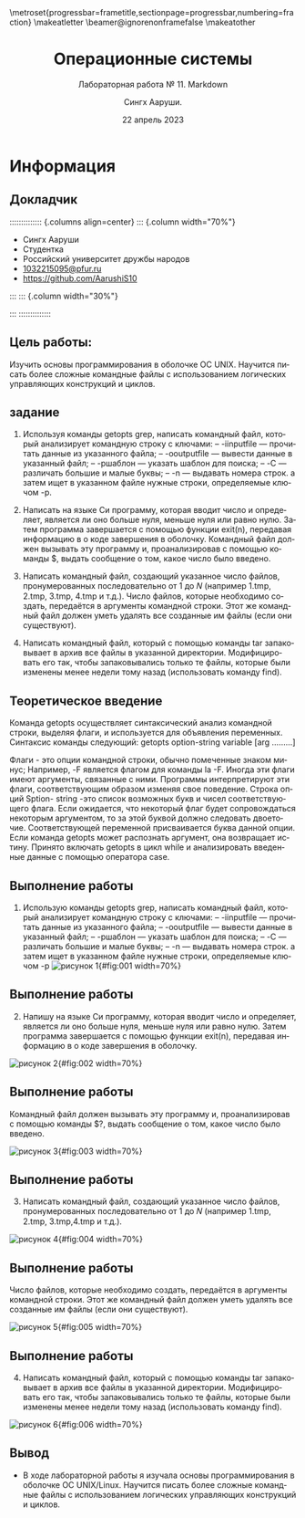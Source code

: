 ﻿---
## Front matter
lang: ru-RU
title: Операционные системы
subtitle: Лабораторная работа № 11. Markdown
author:
- Сингх Ааруши.
institute:
  - Российский университет дружбы народов, Москва, Россия
date: 22 апрель 2023

## i18n babel
babel-lang: russian
babel-otherlangs: english

## Formatting pdf
toc: false
toc-title: Содержание
slide_level: 2
aspectratio: 169
section-titles: true
theme: metropolis
header-includes:
 - \metroset{progressbar=frametitle,sectionpage=progressbar,numbering=fraction}
 - '\makeatletter'
 - '\beamer@ignorenonframefalse'
 - '\makeatother'
---

# Информация

## Докладчик

:::::::::::::: {.columns align=center}
::: {.column width="70%"}

  * Сингх Ааруши
  * Студентка
  * Российский университет дружбы народов
  * [1032215095@pfur.ru](mailto:1032215095@pfur.ru)
  * <https://github.com/AarushiS10>

:::
::: {.column width="30%"}


:::
::::::::::::::


## Цель работы:

Изучить основы программирования в оболочке ОС UNIX. Научится писать более сложные командные файлы с использованием логических управляющих конструкций и циклов.




## задание

1. Используя команды getopts grep, написать командный файл, который анализирует командную строку с ключами:
– -iinputfile — прочитать данные из указанного файла;
– -ooutputfile — вывести данные в указанный файл;
– -pшаблон — указать шаблон для поиска;
– -C — различать большие и малые буквы;
– -n — выдавать номера строк.
а затем ищет в указанном файле нужные строки, определяемые ключом -p.

2. Написать на языке Си программу, которая вводит число и определяет, является ли оно больше нуля, меньше нуля или равно нулю. Затем программа завершается с помощью функции exit(n), передавая информацию в о коде завершения в оболочку. Командный файл должен вызывать эту программу и, проанализировав с помощью команды $, выдать сообщение о том, какое число было введено.

3. Написать командный файл, создающий указанное число файлов, пронумерованных последовательно от 1 до 𝑁 (например 1.tmp, 2.tmp, 3.tmp, 4.tmp и т.д.). Число файлов, которые необходимо создать, передаётся в аргументы командной строки. Этот же командный файл должен уметь удалять все созданные им файлы (если они существуют).

4. Написать командный файл, который с помощью команды tar запаковывает в архив все файлы в указанной директории. Модифицировать его так, чтобы запаковывались только те файлы, которые были изменены менее недели тому назад (использовать команду find).



## Теоретическое введение

Команда getopts осуществляет синтаксический анализ командной строки, выделяя флаги, и используется для объявления переменных. Синтаксис команды следующий: getopts option-string variable [arg ………]

Флаги - это опции командной строки, обычно помеченные знаком минус; Например, -F является флагом для команды la -F. Иногда эти флаги имеют аргументы, связанные с ними. Программы интерпретируют эти флаги, соответствующим образом изменяя свое поведение. Строка опций Sption- string -это список возможных букв и чисел соответствующего флага. Если ожидается, что некоторый флаг будет сопровождаться некоторым аргументом, то за этой буквой должно следовать двоеточие. Соответствующей переменной присваивается буква данной опции. Если команда getopts может распознать аргумент, она возвращает истину. Принято включать getopts в цикл while и анализировать введенные данные с помощью оператора case.




## Выполнение работы

1. Использую команды getopts grep, написать командный файл, который анализирует
командную строку с ключами:
– -iinputfile — прочитать данные из указанного файла;
– -ooutputfile — вывести данные в указанный файл;
– -pшаблон — указать шаблон для поиска;
– -C — различать большие и малые буквы;
– -n — выдавать номера строк.
а затем ищет в указанном файле нужные строки, определяемые ключом -p
      ![рисунок 1](image/1.1.png){#fig:001 width=70%}


## Выполнение работы

2. Напишу на языке Си программу, которая вводит число и определяет, является ли оно больше нуля, меньше нуля или равно нулю. Затем программа завершается с помощью функции exit(n), передавая информацию в о коде завершения в оболочку. 

![рисунок 2](image/1.2.png){#fig:002 width=70%}

## Выполнение работы

Командный файл должен вызывать эту программу и, проанализировав с помощью команды $?, выдать сообщение о том, какое число было введено.

![рисунок 3](image/1.3.png){#fig:003 width=70%}


## Выполнение работы

3. Написать командный файл, создающий указанное число файлов, пронумерованных последовательно от 1 до 𝑁 (например 1.tmp, 2.tmp, 3.tmp,4.tmp и т.д.). 

![рисунок 4](image/1.4.png){#fig:004 width=70%}

## Выполнение работы


Число файлов, которые необходимо создать, передаётся в аргументы командной строки. Этот же командный файл должен уметь удалять все созданные им файлы (если они существуют).

![рисунок 5](image/1.5.png){#fig:005 width=70%}

## Выполнение работы


4. Написать командный файл, который с помощью команды tar запаковывает в архив все файлы в указанной директории. Модифицировать его так, чтобы запаковывались только те файлы, которые были изменены менее недели тому назад (использовать команду find).


![рисунок 6](image/1.6.png){#fig:006 width=70%}




## Вывод

- В ходе лабораторной работы я изучала основы программирования в оболочке ОС UNIX/Linux. Научится писать более сложные командные файлы с использованием логических управляющих конструкций и циклов.


